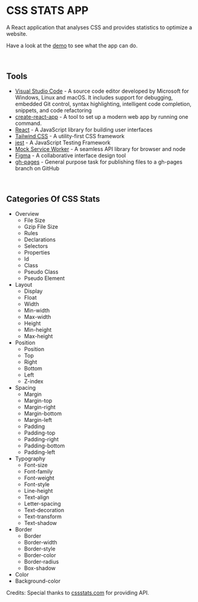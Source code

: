 # CSS STATS APP

A React application that analyses CSS and provides statistics to optimize a website.

Have a look at the [demo](https://daily-coder.github.io/stats/) to see what the app can do.

<br />

## Tools

* [Visual Studio Code](https://code.visualstudio.com/) - A source code editor developed by Microsoft for Windows, Linux and macOS. It includes support for debugging, embedded Git control, syntax highlighting, intelligent code completion, snippets, and code refactoring
* [create-react-app](https://create-react-app.dev/) - A tool to set up a modern web app by running one command.
* [React](https://reactjs.org/) - A JavaScript library for building user interfaces
* [Tailwind CSS](https://tailwindcss.com/) - A utility-first CSS framework
* [jest](https://jestjs.io/) - A JavaScript Testing Framework
* [Mock Service Worker](https://mswjs.io/) - A seamless API library for browser and node
* [Figma](https://www.figma.com/) - A collaborative interface design tool
* [gh-pages](https://github.com/tschaub/gh-pages) - General purpose task for publishing files to a gh-pages branch on GitHub

<br />

## Categories Of CSS Stats

* Overview
  * File Size
  * Gzip File Size
  * Rules
  * Declarations
  * Selectors
  * Properties
  * Id
  * Class
  * Pseudo Class
  * Pseudo Element
* Layout
  * Display
  * Float
  * Width
  * Min-width
  * Max-width
  * Height
  * Min-height
  * Max-height
* Position
  * Position
  * Top
  * Right
  * Bottom
  * Left
  * Z-index
* Spacing
  * Margin
  * Margin-top
  * Margin-right
  * Margin-bottom
  * Margin-left
  * Padding
  * Padding-top
  * Padding-right
  * Padding-bottom
  * Padding-left
* Typography
  * Font-size
  * Font-family
  * Font-weight
  * Font-style
  * Line-height
  * Text-align
  * Letter-spacing
  * Text-decoration
  * Text-transform
  * Text-shadow
* Border
  * Border
  * Border-width
  * Border-style
  * Border-color
  * Border-radius
  * Box-shadow
* Color
* Background-color

Credits: 
  Special thanks to [cssstats.com](https://cssstats.com/) for providing API.
